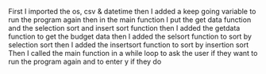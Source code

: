First I imported the os, csv & datetime 
then I added a keep going variable to run the program again 
then in the main function I put the get data function and the selection sort and insert sort function
then I added the getdata function to get the budget data
then I added the selsort function to sort by selection sort
then I added the insertsort function to sort by insertion sort
Then I called the main function in a while loop to ask the user if they want to run the program again and to enter y if they do
